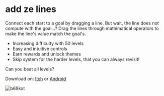 # add ze lines

Connect each start to a goal by dragging a line. But wait, the line does not compute with the goal...? Drag the lines through mathimatical operators to make the line's value match the goal's.

- Increasing difficulty with 50 levels
- Easy and intuitive controls
- Earn rewards and unlock themes
- Skip system for the harder levels, that you can always revisit!

Can you beat all levels?

Download on: [Itch](https://henriknh.itch.io/add-ze-lines) or [Android](https://play.google.com/store/apps/details?id=com.henriknh.addzelines)

![b69kxt](https://user-images.githubusercontent.com/4061994/190648422-34fd2d91-630f-4b7d-9851-5204b45c0df7.png)

